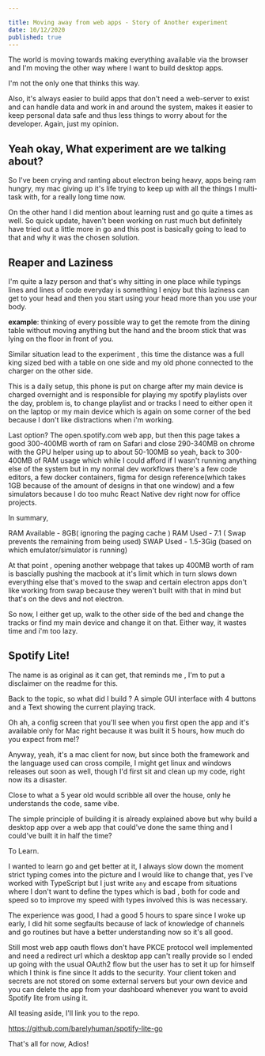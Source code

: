 ```yaml
---

title: Moving away from web apps - Story of Another experiment
date: 10/12/2020
published: true
---
```


The world is moving towards making everything available via the browser and I'm moving the other way where I want to build desktop apps.

I'm not the only one that thinks this way.

Also, it's always easier to build apps that don't need a web-server to exist and can handle data and work in and around the system, makes it easier to keep personal data safe and thus less things to worry about for the developer. Again, just my opinion.

## Yeah okay, What experiment are we talking about?

So I've been crying and ranting about electron being heavy, apps being ram hungry, my mac giving up it's life trying to keep up with all the things I multi-task with, for a really long time now.

On the other hand I did mention about learning rust and go quite a times as well.
So quick update, haven't been working on rust much but definitely have tried out a little more in go and this post is basically going to lead to that and why it was the chosen solution.

## Reaper and Laziness

I'm quite a lazy person and that's why sitting in one place while typings lines and lines of code everyday is something I enjoy but this laziness can get to your head and then you start using your head more than you use your body.

**example**: thinking of every possible way to get the remote from the dining table without moving anything but the hand and the broom stick that was lying on the floor in front of you.

Similar situation lead to the experiment , this time the distance was a full king sized bed with a table on one side and my old phone connected to the charger on the other side.

This is a daily setup, this phone is put on charge after my main device is charged overnight and is responsible for playing my spotify playlists over the day, problem is, to change playlist and or tracks I need to either open it on the laptop or my main device which is again on some corner of the bed because I don't like distractions when i'm working.

Last option? The open.spotify.com web app, but then this page takes a good 300-400MB worth of ram on Safari and close 290-340MB on chrome with the GPU helper using up to about 50-100MB so yeah, back to 300-400MB of RAM usage which while I could afford if I wasn't running anything else of the system but in my normal dev workflows there's a few code editors, a few docker containers, figma for design reference(which takes 1GB because of the amount of designs in that one window) and a few simulators because I do too muhc React Native dev right now for office projects.

In summary,

RAM Available - 8GB( ignoring the paging cache )
RAM Used - 7.1 ( Swap prevents the remaining from being used)
SWAP Used - 1.5-3Gig (based on which emulator/simulator is running)

At that point , opening another webpage that takes up 400MB worth of ram is bascially pushing the macbook at it's limit which in turn slows down everything else that's moved to the swap and certain electron apps don't like working from swap because they weren't built with that in mind but that's on the devs and not electron.

So now, I either get up, walk to the other side of the bed and change the tracks or find my main device and change it on that. Either way, it wastes time and i'm too lazy.

## Spotify Lite!

The name is as original as it can get, that reminds me , I'm to put a disclaimer on the readme for this.

Back to the topic, so what did I build ? A simple GUI interface with 4 buttons and a Text showing the current playing track.

Oh ah, a config screen that you'll see when you first open the app and it's available only for Mac right because it was built it 5 hours, how much do you expect from me!?

Anyway, yeah, it's a mac client for now, but since both the framework and the language used can cross compile, I might get linux and windows releases out soon as well, though I'd first sit and clean up my code, right now its a disaster.

Close to what a 5 year old would scribble all over the house, only he understands the code, same vibe.

The simple principle of building it is already explained above but why build a desktop app over a web app that could've done the same thing and I could've built it in half the time?

To Learn.

I wanted to learn go and get better at it, I always slow down the moment strict typing comes into the picture and I would like to change that, yes I've worked with TypeScript but I just write `any` and escape from situations where I don't want to define the types which is bad , both for code and speed so to improve my speed with types involved this is was necessary.

The experience was good, I had a good 5 hours to spare since I woke up early, I did hit some segfaults because of lack of knowledge of channels and go routines but have a better understanding now so it's all good.

Still most web app oauth flows don't have PKCE protocol well implemented and need a redirect url which a desktop app can't really provide so I ended up going with the usual OAuth2 flow but the user has to set it up for himself which I think is fine since It adds to the security. Your client token and secrets are not stored on some external servers but your own device and you can delete the app from your dashboard whenever you want to avoid Spotify lite from using it.

All teasing aside, I'll link you to the repo.

https://github.com/barelyhuman/spotify-lite-go

That's all for now, Adios!
